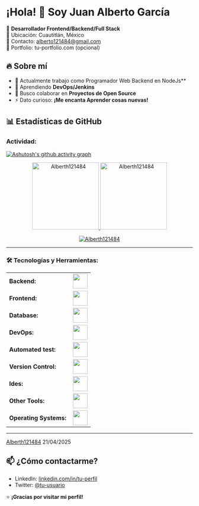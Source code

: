 # ¡Hola! 👋 Soy Juan Alberto García

🚀 **Desarrollador Frontend/Backend/Full Stack**  
📍 Ubicación: Cuautitlán, México  
📧 Contacto: alberto121484@gmail.com  
💼 Portfolio: tu-portfolio.com (opcional)  

## 🔥 Sobre mí
- 🔭 Actualmente trabajo como Programador Web Backend en NodeJs**  
- 🌱 Aprendiendo **DevOps/Jenkins**  
- 👯 Busco colaborar en **Proyectos de Open Source**  
- ⚡ Dato curioso: **¡Me encanta Aprender cosas nuevas!**  

## 📊 Estadísticas de GitHub
<h3 align="left">Actividad:</h3>

[![Ashutosh's github activity graph](https://github-readme-activity-graph.vercel.app/graph?username=Alberth121484&bg_color=100f0f&color=4c5e9e&line=4c569e&point=403e41&area=true&hide_border=true)](https://github.com/Alberth121484/github-readme-activity-graph)

<div align="center">
  <a href="https://github.com/Alberth121484">
    <img height="180em" src="https://github-readme-stats.vercel.app/api/top-langs?username=Alberth121484&show_icons=true&locale=en&layout=compact&theme=tokyonight" alt="Alberth121484"/>
    <img height="180em" src="https://github-readme-stats.vercel.app/api?username=Alberth121484&show_icons=true&locale=en&layout=compact&theme=tokyonight" alt="Alberth121484"/>
  </a>
</div>
<p align="center">
  <a href="https://github.com/Alberth121484">
    <img src="https://github-readme-streak-stats.herokuapp.com/?user=Alberth121484&&theme=tokyonight" alt="Alberth121484" />
  </a>
</p>

------

<h3 align="left">🛠 Tecnologías y Herramientas:</h3>
<table>
    <tr>
        <td style="font-weight: bold; padding-right: 10px; vertical-align: center; border: none;">Backend:</td>
        <td><img height="40" src="https://skillicons.dev/icons?i=php,java,cs,net,python,laravel,spring,hibernate,nodejs,fastapi,express,nginx,vite,redis"/></td>
    </tr>
    <tr>
        <td style="font-weight: bold; padding-right: 10px; vertical-align: center;">Frontend:</td>
        <td><img height="40" src="https://skillicons.dev/icons?i=vue,vuetify,react,mui,bootstrap,html,css,sass,js,ts,figma,angular,storybook"/></td>
    </tr>
    <tr>
        <td style="font-weight: bold; padding-right: 10px; vertical-align: center; border: none;">Database:</td>
        <td><img height="40" src="https://skillicons.dev/icons?i=mysql,postgresql,mongodb,elasticsearch"/></td>
    </tr>
    <tr>
        <td style="font-weight: bold; padding-right: 10px; vertical-align: center; border: none;">DevOps:</td>
        <td><img height="40" src="https://skillicons.dev/icons?i=docker,kubernetes,gcp,terraform,jenkins,githubactions,gitlarun"/></td>
    </tr>
    <tr>
        <td style="font-weight: bold; padding-right: 10px; vertical-align: center; border: none;">Automated test:</td>
        <td><img height="40" src="https://skillicons.dev/icons?i=selenium,jest,pytest,phpunit"/></td>
    </tr>
    <tr>
        <td style="font-weight: bold; padding-right: 10px; vertical-align: center; border: none;">Version Control:</td>
        <td><img height="40" src="https://skillicons.dev/icons?i=git,github,gitlab,bitbucket"/></td>
    </tr>
    <tr>
        <td style="font-weight: bold; padding-right: 10px; vertical-align: center; border: none;">Ides:</td>
        <td><img height="40" src="https://skillicons.dev/icons?i=vscode,phpstorm,eclipse,visualstudio,webstorm,sublime"/></td>
    </tr>
    <tr>
        <td style="font-weight: bold; padding-right: 10px; vertical-align: center; border: none;">Other Tools:</td>
        <td><img height="40" src="https://skillicons.dev/icons?i=rabbitmq,grafana,bash"/></td>
    </tr>
    <tr>
        <td style="font-weight: bold; padding-right: 10px; vertical-align: center; border: none;">Operating Systems:</td>
        <td><img height="40" src="https://skillicons.dev/icons?i=windows,ubuntu,debian,alpine"/></td>
    </tr>
</table>

------
[Alberth121484](https://github.com/Alberth121484)
21/04/2025

## 📫 ¿Cómo contactarme?
- LinkedIn: [linkedin.com/in/tu-perfil](https://linkedin.com/in/tu-perfil)  
- Twitter: [@tu-usuario](https://twitter.com/tu-usuario)  

⭐ **¡Gracias por visitar mi perfil!**  
